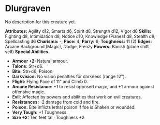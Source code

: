 # Dlurgraven

No description for this creature yet.

**Attributes:** Agility d12, Smarts d6, Spirit d8, Strength d12, Vigor
d8
**Skills:** Fighting d8, Intimidation d8, Notice d10, Knowledge (Planes)
d8, Stealth d8, Spellcasting d6
**Charisma:** -; **Pace:** 4; **Parry:** 6; **Toughness:** 11 (2)
**Edges:** Arcane Background (Magic), Dodge, Frenzy
**Powers:** Banish (plane shift self)
**Special Abilities**

- **Armour +2:** Natural armour.
- **Talons:** Str+d6.
- **Bite:** Str+d6; Poison.
- **Darkvision:** No vision penalties for darkness (range 12").
- **Flight:** Flying Pace of 11" and Climb 0.
- **Arcane Resistance:** +1 to resist opposed magic, and +1 armour
against offensive magic.
- **Evil:** Affected by powers and abilities that work on evil
creatures.
- **Resistances:** -2 damage from cold and fire.
- **Poison:** Bite inflicts lethal poison if foe is Shaken or wounded.
- **Very Tough:** +1 Toughness.
- **Size +2:** Ten feet tall; Toughness +2.
